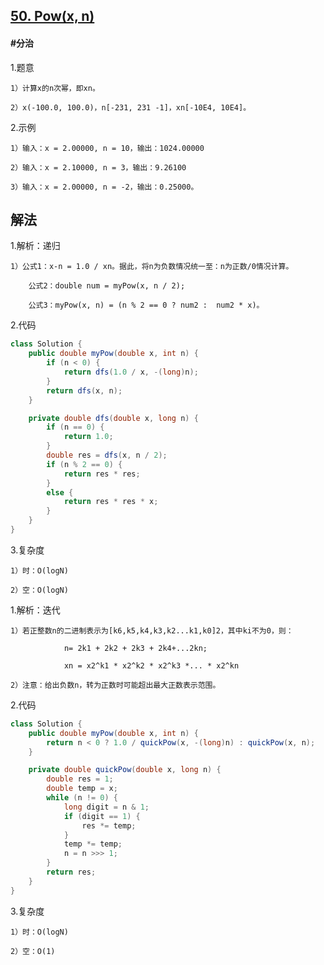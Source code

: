 ## [50. Pow(x, n)](https://leetcode.cn/problems/powx-n/description/)

#### #分治
1.题意

    1）计算x的n次幂，即xn。

    2）x(-100.0, 100.0)，n[-231, 231 -1]，xn[-10E4, 10E4]。

2.示例

    1）输入：x = 2.00000, n = 10，输出：1024.00000

    2）输入：x = 2.10000, n = 3，输出：9.26100

    3）输入：x = 2.00000, n = -2，输出：0.25000。
## 解法
1.解析：递归

    1）公式1：x-n = 1.0 / xn。据此，将n为负数情况统一至：n为正数/0情况计算。

        公式2：double num = myPow(x, n / 2); 

        公式3：myPow(x, n) = (n % 2 == 0 ? num2 :  num2 * x)。

2.代码
```java
class Solution {
    public double myPow(double x, int n) {
        if (n < 0) {
            return dfs(1.0 / x, -(long)n);
        }
        return dfs(x, n);
    }

    private double dfs(double x, long n) {
        if (n == 0) {
            return 1.0;
        }
        double res = dfs(x, n / 2);
        if (n % 2 == 0) {
            return res * res;
        }
        else {
            return res * res * x;
        }
    }
}
```
3.复杂度

    1）时：O(logN)

    2）空：O(logN)

1.解析：迭代

    1）若正整数n的二进制表示为[k6,k5,k4,k3,k2...k1,k0]2，其中ki不为0，则：

                n= 2k1 + 2k2 + 2k3 + 2k4+...2kn;

                xn = x2^k1 * x2^k2 * x2^k3 *... * x2^kn

    2）注意：给出负数n，转为正数时可能超出最大正数表示范围。

2.代码
```java
class Solution {
    public double myPow(double x, int n) {
        return n < 0 ? 1.0 / quickPow(x, -(long)n) : quickPow(x, n);
    }

    private double quickPow(double x, long n) {
        double res = 1;
        double temp = x;
        while (n != 0) {
            long digit = n & 1;
            if (digit == 1) {
                res *= temp;
            }
            temp *= temp;
            n = n >>> 1;
        }
        return res;
    }
}
```
3.复杂度

    1）时：O(logN)

    2）空：O(1)
